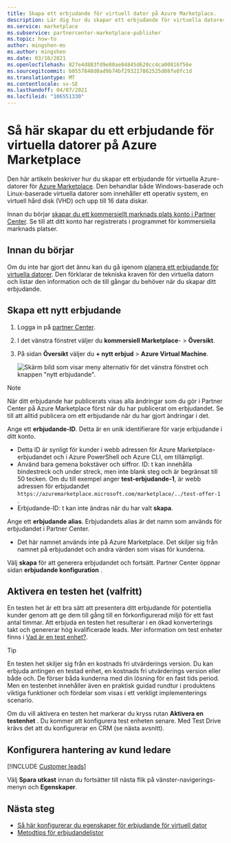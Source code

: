 ```yaml
---
title: Skapa ett erbjudande för virtuell dator på Azure Marketplace.
description: Lär dig hur du skapar ett erbjudande för virtuella datorer på Microsofts kommersiella marknads plats.
ms.service: marketplace
ms.subservice: partnercenter-marketplace-publisher
ms.topic: how-to
author: mingshen-ms
ms.author: mingshen
ms.date: 03/10/2021
ms.openlocfilehash: 827e4d883fd9e80ae84845d620cc4ca00816f56e
ms.sourcegitcommit: b0557848d0ad9b74bf293217862525d08fe0fc1d
ms.translationtype: MT
ms.contentlocale: sv-SE
ms.lasthandoff: 04/07/2021
ms.locfileid: "106551330"
---
```

# <a name="how-to-create-a-virtual-machine-offer-on-azure-marketplace"></a>Så här skapar du ett erbjudande för virtuella datorer på Azure Marketplace

Den här artikeln beskriver hur du skapar ett erbjudande för virtuella Azure-datorer för [Azure Marketplace](https://azuremarketplace.microsoft.com/). Den behandlar både Windows-baserade och Linux-baserade virtuella datorer som innehåller ett operativ system, en virtuell hård disk (VHD) och upp till 16 data diskar.

Innan du börjar [skapar du ett kommersiellt marknads plats konto i Partner Center](partner-center-portal/create-account.md). Se till att ditt konto har registrerats i programmet för kommersiella marknads platser.

## <a name="before-you-begin"></a>Innan du börjar

Om du inte har gjort det ännu kan du gå igenom [planera ett erbjudande för virtuella datorer](marketplace-virtual-machines.md). Den förklarar de tekniska kraven för den virtuella datorn och listar den information och de till gångar du behöver när du skapar ditt erbjudande.

## <a name="create-a-new-offer"></a>Skapa ett nytt erbjudande

1. Logga in på [partner Center](https://partner.microsoft.com/dashboard/home).
2. I det vänstra fönstret väljer du **kommersiell Marketplace**-  >  **Översikt**.
3. På sidan **Översikt** väljer du **+ nytt erbjud**  >  **Azure Virtual Machine**.

    ![Skärm bild som visar meny alternativ för det vänstra fönstret och knappen "nytt erbjudande".](./media/create-vm/new-offer-azure-virtual-machine.png)

> [!NOTE]
> När ditt erbjudande har publicerats visas alla ändringar som du gör i Partner Center på Azure Marketplace först när du har publicerat om erbjudandet. Se till att alltid publicera om ett erbjudande när du har gjort ändringar i det.

Ange ett **erbjudande-ID**. Detta är en unik identifierare för varje erbjudande i ditt konto.

- Detta ID är synligt för kunder i webb adressen för Azure Marketplace-erbjudandet och i Azure PowerShell och Azure CLI, om tillämpligt.
- Använd bara gemena bokstäver och siffror. ID: t kan innehålla bindestreck och under streck, men inte blank steg och är begränsat till 50 tecken. Om du till exempel anger **test-erbjudande-1**, är webb adressen för erbjudandet `https://azuremarketplace.microsoft.com/marketplace/../test-offer-1` .
- Erbjudande-ID: t kan inte ändras när du har valt **skapa**.

Ange ett **erbjudande alias**. Erbjudandets alias är det namn som används för erbjudandet i Partner Center.

- Det här namnet används inte på Azure Marketplace. Det skiljer sig från namnet på erbjudandet och andra värden som visas för kunderna.

Välj **skapa** för att generera erbjudandet och fortsätt. Partner Center öppnar sidan **erbjudande konfiguration** .

## <a name="enable-a-test-drive-optional"></a>Aktivera en testen het (valfritt)

En testen het är ett bra sätt att presentera ditt erbjudande för potentiella kunder genom att ge dem till gång till en förkonfigurerad miljö för ett fast antal timmar. Att erbjuda en testen het resulterar i en ökad konverterings takt och genererar hög kvalificerade leads. Mer information om test enheter finns i [Vad är en test enhet?](./what-is-test-drive.md).

> [!TIP]
> En testen het skiljer sig från en kostnads fri utvärderings version. Du kan erbjuda antingen en testad enhet, en kostnads fri utvärderings version eller både och. De förser båda kunderna med din lösning för en fast tids period. Men en testenhet innehåller även en praktisk guidad rundtur i produktens viktiga funktioner och fördelar som visas i ett verkligt implementerings scenario.

Om du vill aktivera en testen het markerar du kryss rutan **Aktivera en testenhet** . Du kommer att konfigurera test enheten senare. Med Test Drive krävs det att du konfigurerar en CRM (se nästa avsnitt).

## <a name="configure-customer-leads-management"></a>Konfigurera hantering av kund ledare

[!INCLUDE [Customer leads](includes/customer-leads.md)] 

Välj **Spara utkast** innan du fortsätter till nästa flik på vänster-navigerings-menyn och **Egenskaper**.

## <a name="next-steps"></a>Nästa steg

- [Så här konfigurerar du egenskaper för erbjudande för virtuell dator](azure-vm-create-properties.md)
- [Metodtips för erbjudandelistor](gtm-offer-listing-best-practices.md)